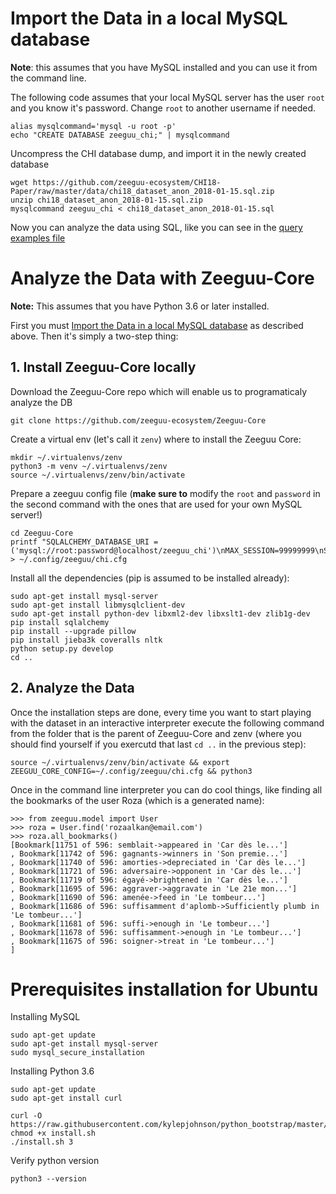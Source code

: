 


# Import the Data in a local MySQL database 

**Note**: this assumes that you have MySQL installed and you can use it from the command line.

The following code assumes that your local MySQL server has the user `root` and you know it's password. 
Change `root` to another username if needed.

    alias mysqlcommand='mysql -u root -p'
    echo "CREATE DATABASE zeeguu_chi;" | mysqlcommand

Uncompress the CHI database dump, and import it in the newly created database 

    wget https://github.com/zeeguu-ecosystem/CHI18-Paper/raw/master/data/chi18_dataset_anon_2018-01-15.sql.zip
    unzip chi18_dataset_anon_2018-01-15.sql.zip
    mysqlcommand zeeguu_chi < chi18_dataset_anon_2018-01-15.sql
    
Now you can analyze the data using SQL, like you can see in the [query examples file](https://github.com/zeeguu-ecosystem/CHI18-Paper/blob/master/data/chi18_dataset_query_examples.md)


# Analyze the Data with Zeeguu-Core

**Note:** This assumes that you have Python 3.6 or later installed.

First you must [Import the Data in a local MySQL database](https://github.com/zeeguu-ecosystem/CHI18-Paper/blob/master/data/HOW-TO.md#import-the-data-in-a-local-mysql-database) as described above. Then it's simply a two-step thing: 

## 1. Install Zeeguu-Core locally

Download the Zeeguu-Core repo which will enable us to programaticaly analyze the DB
    
    git clone https://github.com/zeeguu-ecosystem/Zeeguu-Core

Create a virtual env (let's call it `zenv`) where to install the Zeeguu Core: 

    mkdir ~/.virtualenvs/zenv
    python3 -m venv ~/.virtualenvs/zenv
    source ~/.virtualenvs/zenv/bin/activate
   
Prepare a zeeguu config file (**make sure to** modify the `root` and `password` in the 
second command with the ones that are used for your own MySQL server!)

    cd Zeeguu-Core
    printf "SQLALCHEMY_DATABASE_URI = ('mysql://root:password@localhost/zeeguu_chi')\nMAX_SESSION=99999999\nSQLALCHEMY_TRACK_MODIFICATIONS=False" > ~/.config/zeeguu/chi.cfg 

Install all the dependencies (pip is assumed to be installed already): 

    sudo apt-get install mysql-server
    sudo apt-get install libmysqlclient-dev
    sudo apt-get install python-dev libxml2-dev libxslt1-dev zlib1g-dev
    pip install sqlalchemy
    pip install --upgrade pillow
    pip install jieba3k coveralls nltk
    python setup.py develop
    cd .. 


## 2. Analyze the Data
Once the installation steps are done, every time you want to start playing with the 
dataset in an interactive interpreter execute the following command from the 
folder that is the parent of Zeeguu-Core and zenv (where you should find yourself
if you exercutd that last `cd ..` in the previous step): 

    source ~/.virtualenvs/zenv/bin/activate && export ZEEGUU_CORE_CONFIG=~/.config/zeeguu/chi.cfg && python3

Once in the command line interpreter you can do cool things, like finding all the bookmarks of the user Roza (which is a generated name): 

    >>> from zeeguu.model import User
    >>> roza = User.find('rozaalkan@email.com')
    >>> roza.all_bookmarks()
    [Bookmark[11751 of 596: semblait->appeared in 'Car dès le...']
    , Bookmark[11742 of 596: gagnants->winners in 'Son premie...']
    , Bookmark[11740 of 596: amorties->depreciated in 'Car dès le...']
    , Bookmark[11721 of 596: adversaire->opponent in 'Car dès le...']
    , Bookmark[11719 of 596: égayé->brightened in 'Car dès le...']
    , Bookmark[11695 of 596: aggraver->aggravate in 'Le 21e mon...']
    , Bookmark[11690 of 596: amenée->feed in 'Le tombeur...']
    , Bookmark[11686 of 596: suffisamment d'aplomb->Sufficiently plumb in 'Le tombeur...']
    , Bookmark[11681 of 596: suffi->enough in 'Le tombeur...']
    , Bookmark[11678 of 596: suffisamment->enough in 'Le tombeur...']
    , Bookmark[11675 of 596: soigner->treat in 'Le tombeur...']
    ]

    
# Prerequisites installation for Ubuntu

Installing MySQL

    sudo apt-get update
    sudo apt-get install mysql-server
    sudo mysql_secure_installation

Installing  Python 3.6

    sudo apt-get update
    sudo apt-get install curl

    curl -O https://raw.githubusercontent.com/kylepjohnson/python_bootstrap/master/install.sh
    chmod +x install.sh
    ./install.sh 3

Verify python version

    python3 --version